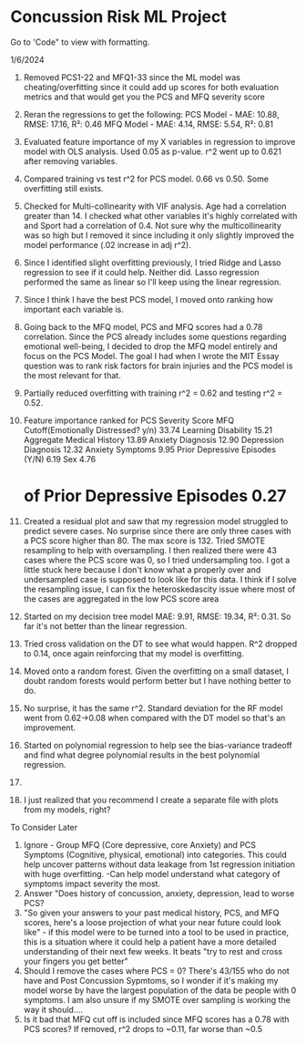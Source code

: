 # Concussion Risk ML Project

Go to 'Code" to view with formatting.

1/6/2024
1. Removed PCS1-22 and MFQ1-33 since the ML model was cheating/overfitting since it could add up scores for both evaluation metrics and that would get you the PCS and MFQ severity score
2. Reran the regressions to get the following: PCS Model - MAE: 10.88, RMSE: 17.16, R²: 0.46
					       MFQ Model - MAE: 4.14, RMSE: 5.54, R²: 0.81
3. Evaluated feature importance of my X variables in regression to improve model with OLS analysis. Used 0.05 as p-value. r^2 went up to 0.621 after removing variables.
4. Compared training vs test r^2 for PCS model. 0.66 vs 0.50. Some overfitting still exists.
5. Checked for Multi-collinearity with VIF analysis. Age had a correlation greater than 14. I checked what other variables it's highly correlated with and Sport had a correlation of 0.4. Not sure why the multicollinearity was so high but I removed it since including it only slightly improved the model performance (.02 increase in adj r^2).
6. Since I identified slight overfitting previously, I tried Ridge and Lasso regression to see if it could help. Neither did. Lasso regression performed the same as linear so I'll keep using the linear regression.
7. Since I think I have the best PCS model, I moved onto ranking how important each variable is.
8. Going back to the MFQ model, PCS and MFQ scores had a 0.78 correlation. Since the PCS already includes some questions regarding emotional well-being, I decided to drop the MFQ model entirely and focus on the PCS Model. The goal I had when I wrote the MIT Essay question was to rank risk factors for brain injuries and the PCS model is the most relevant for that.
9. Partially reduced overfitting with training r^2 = 0.62 and testing r^2 = 0.52.
10. Feature importance ranked for PCS Severity Score
	MFQ Cutoff(Emotionally Distressed? y/n)	33.74
	Learning Disability			15.21
	Aggregate Medical History		13.89
	Anxiety Diagnosis			12.90
	Depression Diagnosis			12.32
	Anxiety Symptoms			9.95
	Prior Depressive Episodes (Y/N)		6.19
	Sex					4.76
	# of Prior Depressive Episodes		0.27
11. Created a residual plot and saw that my regression model struggled to predict severe cases. No surprise since there are only three cases with a PCS score higher than 80. The max score is 132. Tried SMOTE resampling to help with oversampling. I then realized there were 43 cases where the PCS score was 0, so I tried undersampling too. I got a little stuck here because I don't know what a properly over and undersampled case is supposed to look like for this data. I think if I solve the resampling issue, I can fix the heteroskedascity issue where most of the cases are aggregated in the low PCS score area
12. Started on my decision tree model MAE: 9.91, RMSE: 19.34, R²: 0.31. So far it's not better than the linear regression.
13. Tried cross validation on the DT to see what would happen. R^2 dropped to 0.14, once again reinforcing that my model is overfitting.
14. Moved onto a random forest. Given the overfitting on a small dataset, I doubt random forests would perform better but I have nothing better to do. 
15. No surprise, it has the same r^2. Standard deviation for the RF model went from 0.62->0.08 when compared with the DT model so that's an improvement.
16. Started on polynomial regression to help see the bias-variance tradeoff and find what degree polynomial results in the best polynomial regression.
17. 

12. I just realized that you recommend I create a separate file with plots from my models, right?



To Consider Later
1. Ignore - Group MFQ (Core depressive, core Anxiety) and PCS Symptoms (Cognitive, physical, emotional) into categories. This could help uncover patterns without data leakage from 1st regression initiation with huge overfitting. 
	-Can help model understand what category of symptoms impact severity the most.
2. Answer "Does history of concussion, anxiety, depression, lead to worse PCS?
3. "So given your answers to your past medical history, PCS, and MFQ scores, here's a loose projection of what your near future could look like" - if this model were to be turned into a tool to be used in practice, this is a situation where it could help a patient have a more detailed understanding of their next few weeks. It beats "try to rest and cross your fingers you get better" 
4. Should I remove the cases where PCS = 0? There's 43/155 who do not have and Post Concussion Sypmtoms, so I wonder if it's making my model worse by have the largest population of the data be people with 0 symptoms. I am also unsure if my SMOTE over sampling is working the way it should....
5. Is it bad that MFQ cut off is included since MFQ scores has a 0.78 with PCS scores? If removed, r^2 drops to ~0.11, far worse than ~0.5

